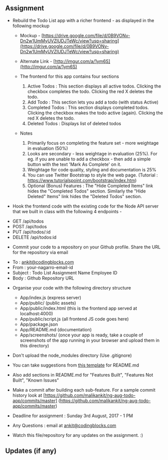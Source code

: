 ## Assignment 


*  Rebuild the Todo List app with a richer frontend - as displayed in the following mockup 

	- Mockup -   [https://drive.google.com/file/d/0B9VONv-Dn2w1UmMyUVZlUDJTeWc/view?usp=sharing](https://drive.google.com/file/d/0B9VONv-Dn2w1UmMyUVZlUDJTeWc/view?usp=sharing)
	- Alternate Link - [http://imgur.com/a/1ym6S](http://imgur.com/a/1ym6S)

	- The frontend for this app contains four sections
		1. Active Todos : This section displays all active todos. Clicking the checkbox completes the todo. Clicking the red X deletes the todo. 
	   2. Add Todo : This section lets you add a todo (with status Active)
	   3. Completed Todos : This section displays completed todos. Clicking the checkbox makes the todo active (again). Clicking the red X deletes the todo. 
	   4. Deleted Todos : Displays list of deleted todos
	
	- Notes
	  1. Primarily focus on completing the feature set - more weightage in evaluation (50%)
	  2. Looks are secondary - less weightage in evaluation (25%). For eg. if you are unable to add a checkbox - then add a simple button with the text 'Mark As Complete' on it. 
	  3. Weightage for code quality, styling and documentation is 25% 
	  4. You can use Twitter Bootstrap to style the web page. (Tutorial : https://www.tutorialspoint.com/bootstrap/index.htm) 
	  5. Optional (Bonus) Features  : The "Hide Completed Items" link hides the "Completed Todos" section. Similarly the "Hide Deleted" Items" link hides the "Deleted Todos" section. 

	  
* Hook the frontend code with the existing code for the Node API server that we built in class with the following 4 endpoints -  

 - GET /api/todos
 - POST /api/todos
 - PUT /api/todos/:id
 - DELETE /api/todos:id



* Commit your code to a repository on your Github profile. Share the URL for the repository via email

 - To : ankit@codingblocks.com
 - From : your-nagarro-email-id
 - Subject : Todo List Assignment Name Employee ID
 - Body : Github Repository URL
  

*  Organise your code with the following directory structure

	- App/index.js (express server) 
	- App/public/ (public assets)
	- App/public/index.html (this is the frontend app served at localhost:4000)
	- App/public/script.js (all frontend JS code goes here)
	- App/package.json
	- App/README.md (documentation) 
	- App/screenshots/ (once your app is ready, take a couple of screenshots of the app running in your browser and upload them in this directory)
		
* Don't upload the node_modules directory (Use .gitignore)
* You can take suggestions from [this template](https://gist.github.com/PurpleBooth/109311bb0361f32d87a2) for README.md 
* Also add sections in README.md for "Features Built", "Features Not Built", "Known Issues"

* Make a commit after building each sub-feature. For a sample commit history look at [https://github.com/malikankit/ng-aug-todo-app/commits/master] (https://github.com/malikankit/ng-aug-todo-app/commits/master)

* Deadline for assignment : Sunday 3rd August, 2017 - 1 PM

* Any Questions : email at ankit@codingblocks.com

* Watch this file/repository for any updates on the assignment. :) 



## Updates (if any) 
 
